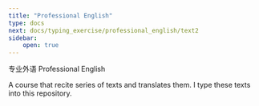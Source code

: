```yaml
---
title: "Professional English"
type: docs
next: docs/typing_exercise/professional_english/text2
sidebar:
    open: true
---
```


专业外语 Professional English

A course that recite series of texts and translates them. I type these texts
into this repository.
